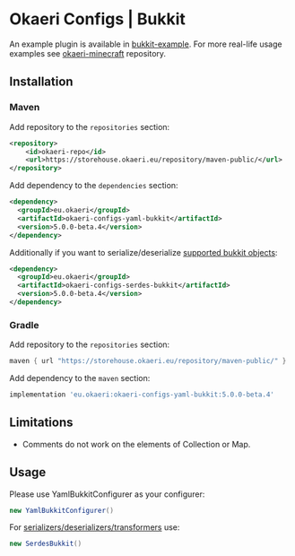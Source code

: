 # Okaeri Configs | Bukkit

An example plugin is available in [bukkit-example](https://github.com/OkaeriPoland/okaeri-configs/tree/master/yaml-bukkit-example). For more real-life usage examples
see [okaeri-minecraft](https://github.com/OkaeriPoland/okaeri-minecraft) repository.

## Installation

### Maven

Add repository to the `repositories` section:

```xml
<repository>
    <id>okaeri-repo</id>
    <url>https://storehouse.okaeri.eu/repository/maven-public/</url>
</repository>
```

Add dependency to the `dependencies` section:

```xml
<dependency>
  <groupId>eu.okaeri</groupId>
  <artifactId>okaeri-configs-yaml-bukkit</artifactId>
  <version>5.0.0-beta.4</version>
</dependency>
```

Additionally if you want to serialize/deserialize [supported bukkit objects](https://github.com/OkaeriPoland/okaeri-configs/tree/master/serdes-bukkit):

```xml
<dependency>
  <groupId>eu.okaeri</groupId>
  <artifactId>okaeri-configs-serdes-bukkit</artifactId>
  <version>5.0.0-beta.4</version>
</dependency>
```

### Gradle

Add repository to the `repositories` section:

```groovy
maven { url "https://storehouse.okaeri.eu/repository/maven-public/" }
```

Add dependency to the `maven` section:

```groovy
implementation 'eu.okaeri:okaeri-configs-yaml-bukkit:5.0.0-beta.4'
```

## Limitations

- Comments do not work on the elements of Collection or Map.

## Usage

Please use YamlBukkitConfigurer as your configurer:

```java
new YamlBukkitConfigurer()
```

For [serializers/deserializers/transformers](https://github.com/OkaeriPoland/okaeri-configs/tree/master/serdes-bukkit) use:

```java
new SerdesBukkit()
```
